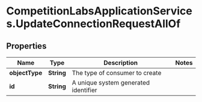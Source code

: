 # CompetitionLabsApplicationServices.UpdateConnectionRequestAllOf

## Properties

Name | Type | Description | Notes
------------ | ------------- | ------------- | -------------
**objectType** | **String** | The type of consumer to create | 
**id** | **String** | A unique system generated identifier | 


